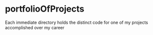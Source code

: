 # portfolioOfProjects
Each immediate directory holds the distinct code for one of my projects accomplished over my career
